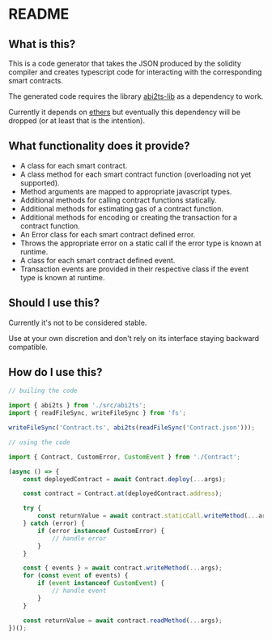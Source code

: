 # README

## What is this?

This is a code generator that takes the JSON produced by the solidity compiler and creates typescript code for interacting with the corresponding smart contracts.

The generated code requires the library [abi2ts-lib](https://github.com/TheOrderbookDEX/abi2ts-lib) as a dependency to work.

Currently it depends on [ethers](https://github.com/ethers-io/ethers.js/) but eventually this dependency will be dropped (or at least that is the intention).

## What functionality does it provide?

* A class for each smart contract.
* A class method for each smart contract function (overloading not yet supported).
* Method arguments are mapped to appropriate javascript types.
* Additional methods for calling contract functions statically.
* Additional methods for estimating gas of a contract function.
* Additional methods for encoding or creating the transaction for a contract function.
* An Error class for each smart contract defined error.
* Throws the appropriate error on a static call if the error type is known at runtime.
* A class for each smart contract defined event.
* Transaction events are provided in their respective class if the event type is known at runtime.

## Should I use this?

Currently it's not to be considered stable.

Use at your own discretion and don't rely on its interface staying backward compatible.

## How do I use this?

```typescript
// builing the code

import { abi2ts } from './src/abi2ts';
import { readFileSync, writeFileSync } from 'fs';

writeFileSync('Contract.ts', abi2ts(readFileSync('Contract.json')));

// using the code

import { Contract, CustomError, CustomEvent } from './Contract';

(async () => {
    const deployedContract = await Contract.deploy(...args);

    const contract = Contract.at(deployedContract.address);

    try {
        const returnValue = await contract.staticCall.writeMethod(...args);
    } catch (error) {
        if (error instanceof CustomError) {
            // handle error
        }
    }

    const { events } = await contract.writeMethod(...args);
    for (const event of events) {
        if (event instanceof CustomEvent) {
            // handle event
        }
    }

    const returnValue = await contract.readMethod(...args);
})();
```
